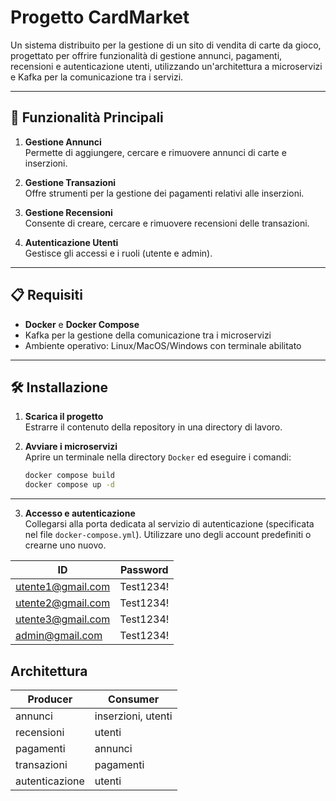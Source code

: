 # Progetto CardMarket

Un sistema distribuito per la gestione di un sito di vendita di carte da gioco, progettato per offrire funzionalità di gestione annunci, pagamenti, recensioni e autenticazione utenti, utilizzando un'architettura a microservizi e Kafka per la comunicazione tra i servizi.

---

## 🚀 Funzionalità Principali

1. **Gestione Annunci**  
   Permette di aggiungere, cercare e rimuovere annunci di carte e inserzioni.
   
2. **Gestione Transazioni**  
   Offre strumenti per la gestione dei pagamenti relativi alle inserzioni.

3. **Gestione Recensioni**  
   Consente di creare, cercare e rimuovere recensioni delle transazioni.

4. **Autenticazione Utenti**  
   Gestisce gli accessi e i ruoli (utente e admin).

---

## 📋 Requisiti

- **Docker** e **Docker Compose**  
- Kafka per la gestione della comunicazione tra i microservizi  
- Ambiente operativo: Linux/MacOS/Windows con terminale abilitato

---

## 🛠️ Installazione

1. **Scarica il progetto**  
   Estrarre il contenuto della repository in una directory di lavoro.

2. **Avviare i microservizi**  
   Aprire un terminale nella directory `Docker` ed eseguire i comandi:
   ```bash
   docker compose build
   docker compose up -d
   
---

3. **Accesso e autenticazione**  
   Collegarsi alla porta dedicata al servizio di autenticazione (specificata nel file `docker-compose.yml`). Utilizzare uno degli account predefiniti o crearne uno nuovo.

| ID                | Password   |
|-------------------|------------|
| utente1@gmail.com | Test1234!  |
| utente2@gmail.com | Test1234!  |
| utente3@gmail.com | Test1234!  |
| admin@gmail.com   | Test1234!  |


## Architettura
| Producer       | Consumer              |
|----------------|-----------------------|
| annunci        | inserzioni, utenti    |
| recensioni     | utenti                |
| pagamenti      | annunci               |
| transazioni    | pagamenti             |
| autenticazione | utenti                |

